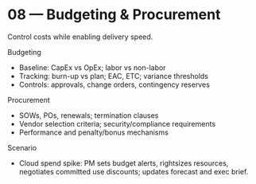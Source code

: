 # 08 — Budgeting & Procurement

Control costs while enabling delivery speed.

Budgeting
- Baseline: CapEx vs OpEx; labor vs non-labor
- Tracking: burn-up vs plan; EAC, ETC; variance thresholds
- Controls: approvals, change orders, contingency reserves

Procurement
- SOWs, POs, renewals; termination clauses
- Vendor selection criteria; security/compliance requirements
- Performance and penalty/bonus mechanisms

Scenario
- Cloud spend spike: PM sets budget alerts, rightsizes resources, negotiates committed use discounts; updates forecast and exec brief.

